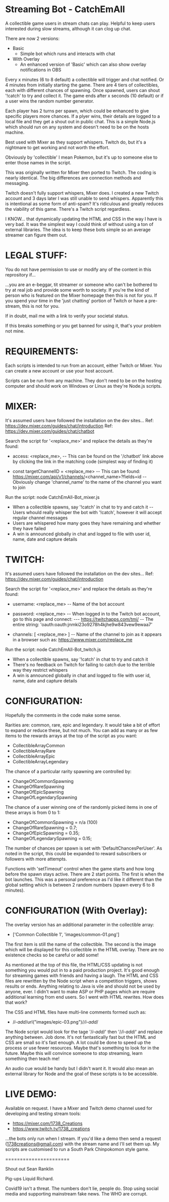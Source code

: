 Streaming Bot - CatchEmAll
==========================
A collectible game users in stream chats can play. Helpful to keep users interested during slow streams, although it can clog up chat.

There are now 2 versions:
- Basic
  - Simple bot which runs and interacts with chat
- With Overlay
  - An enhanced version of 'Basic' which can also show overlay notifications in OBS

Every x minutes (6 to 8 default) a collectible will trigger and chat notified. Or 4 minutes from initially starting the game. There are 4 tiers of collectibles, each with different chances of spawning. Once spawned, users can shout '!catch' to try and collect it. The game ends after x seconds (10 default) or if a user wins the random number generator.

Each player has 2 turns per spawn, which could be enhanced to give specific players more chances. If a plyer wins, their details are logged to a local file and they get a shout out in public chat. This is a simple Node.js which should run on any system and doesn't need to be on the hosts machine.

Best used with Mixer as they support whispers. Twitch do, but it's a nightmare to get working and not worth the effort. 

Obviously by 'collectible' I mean Pokemon, but it's up to someone else to enter those names in the script.

This was originally written for Mixer then ported to Twitch. The coding is nearly identical. The big differences are connection methods and messaging.

Twitch doesn't fully support whispers, Mixer does. I created a new Twitch account and 3 days later I was still unable to send whispers. Apparently this is intentional as some form of anti-spam? It's ridiculous and greatly reduces the viability of this game. There's a Twitch script regardless.

I KNOW... that dynamically updating the HTML and CSS in the way I have is very bad. It was the simplest way I could think of without using a ton of external libraries. The idea is to keep these bots simple so an average streamer can figure them out.


LEGAL STUFF:
============
You do not have permission to use or modify any of the content in this reprository if...

...you are an e-beggar, tit streamer or someone who can't be bothered to try at real job and provide some worth to society. If you're the kind of person who is featured on the Mixer homepage then this is not for you. If you spend your time in the 'just chatting' portion of Twitch or have a pre-stream, this is not for you.

If in doubt, mail me with a link to verify your societal status.

If this breaks something or you get banned for using it, that's your problem not mine.


REQUIREMENTS:
=============
Each scripts is intended to run from an account, either Twitch or Mixer. You can create a new account or use your host account.

Scripts can be run from any machine. They don't need to be on the hosting computer and should work on Windows or Linux as they're Node.js scripts.


MIXER:
======
It's assumed users have followed the installation on the dev sites...
Ref: https://dev.mixer.com/guides/chat/introduction
Ref: https://dev.mixer.com/guides/chat/chatbot

Search the script for '<replace_me>' and replace the details as they're found:

- access: <replace_me>,
-- This can be found on the '/chatbot' link above by clicking the link in the matching code (simplest way of finding it)

- const targetChannelID = <replace_me>
-- This can be found: https://mixer.com/api/v1/channels/<channel_name>?fields=id
-- Obviously change 'channel_name' to the name of the channel you want to join

Run the script: node CatchEmAll-Bot_mixer.js
- When a collectible spawns, say '!catch' in chat to try and catch it
-- Users whould really whisper the bot with '!catch', however it will accept regular channel messages
- Users are whispered how many goes they have remaining and whether they have failed
- A win is announced globally in chat and logged to file with user id, name, date and capture details


TWITCH:
=======
It's assumed users have followed the installation on the dev sites...
Ref: https://dev.mixer.com/guides/chat/introduction


Search the script for '<replace_me>' and replace the details as they're found:

- username: <replace_me>
-- Name of the bot account

- password: <replace_me>
-- When logged in to the Twitch bot account, go to this page and connect:
--- https://twitchapps.com/tmi/
-- The entire string: 'oauth:oauth:jnmki23o9278h4kjhe9w843vew9ewaa7'

- channels: [ <replace_me> ]
-- Name of the channel to join as it appears in a browser such as: https://www.mixer.com/replace_me


Run the script: node CatchEmAll-Bot_twitch.js
- When a collectible spawns, say '!catch' in chat to try and catch it
- There's no feedback on Twitch for failing to catch due to the terrible way they restrict whispers
- A win is announced globally in chat and logged to file with user id, name, date and capture details


CONFIGURATION:
==============
Hopefully the comments in the code make some sense.

Rarities are: common, rare, epic and legendary. It would take a bit of effort to expand or reduce these, but not much. You can add as many or as few items to the rewards arrays at the top of the script as you want:
- CollectibleArrayCommon
- CollectibleArrayRare
- CollectibleArrayEpic
- CollectibleArrayLegendary

The chance of a particular rarity spawning are controlled by:
- ChangeOfCommonSpawning
- ChangeOfRareSpawning
- ChangeOfEpicSpawning
- ChangeOfLegendarySpawning

The chance of a user winning one of the randomly picked items in one of these arrays is from 0 to 1:
- ChangeOfCommonSpawning = n/a (100)
- ChangeOfRareSpawning = 0.7;
- ChangeOfEpicSpawning = 0.35;
- ChangeOfLegendarySpawning = 0.15;

The number of chances per spawn is set with 'DefaultChancesPerUser'. As noted in the script, this could be expanded to reward subscribers or followers with more attempts.

Functions with 'setTimeout' control when the game starts and how long before the spawn stays active. There are 2 start points. The first is when the bot launches. This was a personal preference as I'd like it different than the global setting which is between 2 random numbers (spawn every 6 to 8 minutes).


CONFIGURATION (With Overlay):
=============================
The overlay version has an additional parameter in the collectible array:
- ['Common Collectible 1', 'images/common-01.png']

The first item is still the name of the collectible. The second is the image which will be displayed for this collectible in the HTML overlay. There are no existence checks so be careful or add some!

As mentioned at the top of this file, the HTML/CSS updating is not something you would put in to a paid production project. It's good enough for streaming games with friends and having a laugh. The HTML and CSS files are rewritten by the Node script when a competition triggers, shows results or ends. Anything relating to Java is vile and should not be used by anyone, ever. I didn't want to make ASP or PHP pages which are require additional learning from end users. So I went with HTML rewrites. How does that work?

The CSS and HTML files have multi-line comments formed such as:
- /*i-add*/url("images/epic-03.png")/*/i-add*/

The Node script would look for the tage '/*i-add*/' then '/*/i-add*/' and replace anything between. Job done. It's not fantastically fast but the HTML and CSS are small so it's fast enough. A lot could be done to speed up the process or use fewer resources. Maybe that's something to look for in the future. Maybe this will convince someone to stop streaming, learn something then teach me!

An audio cue would be handy but I didn't want it. It would also mean an external library for Node and the goal of these scripts is to be accessible.


LIVE DEMO:
==========
Available on request. I have a Mixer and Twitch demo channel used for developing and testing stream tools:
- https://mixer.com/1738_Creations
- https://www.twitch.tv/1738_creations

...the bots only run when I stream. If you'd like a demo then send a request (1738creations@gmail.com) with the stream name and I'll set them up. My scripts are customised to run a South Park Chinpokomon style game.



======================

Shout out Sean Ranklin

Pig-ups Liquid Richard.


Covid19 isn't a threat. The numbers don't lie, people do. Stop using social media and supporting mainstream fake news. The WHO are corrupt.
